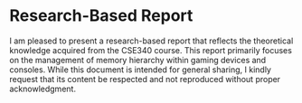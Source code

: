 # Research-Based Report

I am pleased to present a research-based report that reflects the theoretical knowledge acquired from the CSE340 course. This report primarily focuses on the management of memory hierarchy within gaming devices and consoles. While this document is intended for general sharing, I kindly request that its content be respected and not reproduced without proper acknowledgment.
